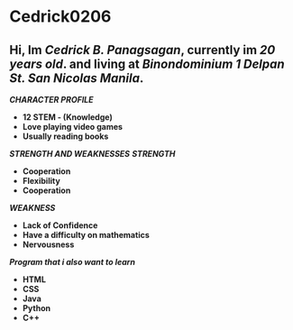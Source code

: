 # Cedrick0206
## Hi, Im *Cedrick B. Panagsagan*, currently im *20 years old*. and living at *Binondominium 1 Delpan St. San Nicolas Manila*.

***CHARACTER PROFILE***
- **12 STEM - (Knowledge)**
- **Love playing video games**
- **Usually reading books**

***STRENGTH AND WEAKNESSES***
***STRENGTH***
- **Cooperation** 
- **Flexibility**
- **Cooperation**

***WEAKNESS***
- **Lack of Confidence**
- **Have a difficulty on mathematics**
- **Nervousness**

***Program that i also want to learn***
- **HTML**
- **CSS**
- **Java**
- **Python**
- **C++**
